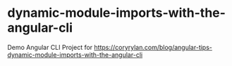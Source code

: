 # dynamic-module-imports-with-the-angular-cli
Demo Angular CLI Project for https://coryrylan.com/blog/angular-tips-dynamic-module-imports-with-the-angular-cli
